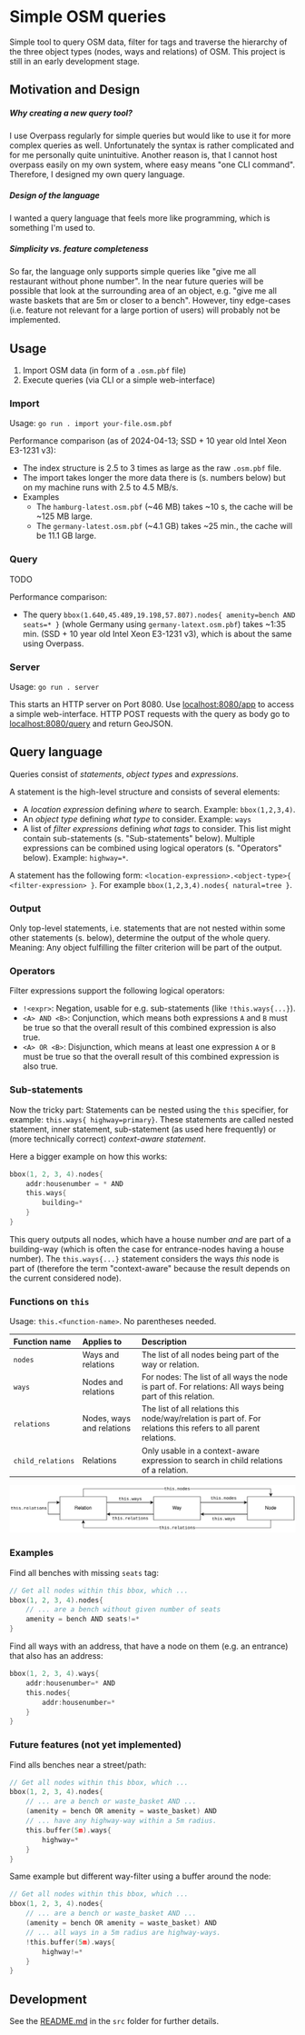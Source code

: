 # Simple OSM queries

Simple tool to query OSM data, filter for tags and traverse the hierarchy of the three object types (nodes, ways and relations) of OSM.
This project is still in an early development stage.

## Motivation and Design

##### Why creating a new query tool?
I use Overpass regularly for simple queries but would like to use it for more complex queries as well.
Unfortunately the syntax is rather complicated and for me personally quite unintuitive.
Another reason is, that I cannot host overpass easily on my own system, where easy means "one CLI command".
Therefore, I designed my own query language.

##### Design of the language
I wanted a query language that feels more like programming, which is something I'm used to.

##### Simplicity vs. feature completeness
So far, the language only supports simple queries like "give me all restaurant without phone number".
In the near future queries will be possible that look at the surrounding area of an object, e.g. "give me all waste baskets that are 5m or closer to a bench".
However, tiny edge-cases (i.e. feature not relevant for a large portion of users) will probably not be implemented.

## Usage

1. Import OSM data (in form of a `.osm.pbf` file)
2. Execute queries (via CLI or a simple web-interface)

### Import

Usage: `go run . import your-file.osm.pbf`

Performance comparison (as of 2024-04-13; SSD + 10 year old Intel Xeon E3-1231 v3):
* The index structure is 2.5 to 3 times as large as the raw `.osm.pbf` file.
* The import takes longer the more data there is (s. numbers below) but on my machine runs with 2.5 to 4.5 MB/s.
* Examples
  * The `hamburg-latest.osm.pbf` (~46 MB) takes ~10 s, the cache will be ~125 MB large.
  * The `germany-latest.osm.pbf` (~4.1 GB) takes ~25 min., the cache will be 11.1 GB large.

### Query

TODO

Performance comparison:
* The query `bbox(1.640,45.489,19.198,57.807).nodes{ amenity=bench AND seats=* }` (whole Germany using `germany-latext.osm.pbf`) takes ~1:35 min. (SSD + 10 year old Intel Xeon E3-1231 v3), which is about the same using Overpass.

### Server

Usage: `go run . server`

This starts an HTTP server on Port 8080. Use [localhost:8080/app](http://localhost:8080/app) to access a simple web-interface.
HTTP POST requests with the query as body go to [localhost:8080/query](http://localhost:8080/query) and return GeoJSON.

## Query language

Queries consist of *statements*, *object types* and *expressions*.

A statement is the high-level structure and consists of several elements:
* A *location expression* defining *where* to search. Example: `bbox(1,2,3,4)`.
* An *object type* defining *what type* to consider. Example: `ways`
* A list of *filter expressions* defining *what tags* to consider. This list might contain sub-statements (s. "Sub-statements" below). Multiple expressions can be combined using logical operators (s. "Operators" below). Example: `highway=*`.

A statement has the following form: `<location-expression>.<object-type>{ <filter-expression> }`.
For example `bbox(1,2,3,4).nodes{ natural=tree }`.

### Output

Only top-level statements, i.e. statements that are not nested within some other statements (s. below), determine the output of the whole query.
Meaning: Any object fulfilling the filter criterion will be part of the output.

### Operators

Filter expressions support the following logical operators:

* `!<expr>`: Negation, usable for e.g. sub-statements (like `!this.ways{...}`).
* `<A> AND <B>`: Conjunction, which means both expressions `A` and `B` must be true so that the overall result of this combined expression is also true.
* `<A> OR <B>`: Disjunction, which means at least one expression `A` or `B` must be true so that the overall result of this combined expression is also true. 

### Sub-statements

Now the tricky part:
Statements can be nested using the `this` specifier, for example: `this.ways{ highway=primary}`.
These statements are called nested statement, inner statement, sub-statement (as used here frequently) or (more technically correct) *context-aware statement*.

Here a bigger example on how this works:
```go
bbox(1, 2, 3, 4).nodes{
    addr:housenumber = * AND
    this.ways{
        building=*
    }
}
```
This query outputs all nodes, which have a house number *and* are part of a building-way (which is often the case for entrance-nodes having a house number).
The `this.ways{...}` statement considers the ways *this* node is part of (therefore the term "context-aware" because the result depends on the current considered node).

### Functions on `this`

Usage: `this.<function-name>`.
No parentheses needed.

| Function name     | Applies to                | Description                                                                                                     |
|:------------------|:--------------------------|:----------------------------------------------------------------------------------------------------------------|
| `nodes`           | Ways and relations        | The list of all nodes being part of the way or relation.                                                        |
| `ways`            | Nodes and relations       | For nodes: The list of all ways the node is part of. For relations: All ways being part of this relation.       |
| `relations`       | Nodes, ways and relations | The list of all relations this node/way/relation is part of. For relations this refers to all parent relations. |
| `child_relations` | Relations                 | Only usable in a context-aware expression to search in child relations of a relation.                           |

![](this-node-way-relations.png)

### Examples

Find all benches with missing `seats` tag:
```go
// Get all nodes within this bbox, which ...
bbox(1, 2, 3, 4).nodes{
    // ... are a bench without given number of seats
    amenity = bench AND seats!=*
}
```

Find all ways with an address, that have a node on them (e.g. an entrance) that also has an address:
```go
bbox(1, 2, 3, 4).ways{
    addr:housenumber=* AND
    this.nodes{
        addr:housenumber=*
    }
}
```

### Future features (not yet implemented)

Find alls benches near a street/path:
```go
// Get all nodes within this bbox, which ...
bbox(1, 2, 3, 4).nodes{
    // ... are a bench or waste_basket AND ...
    (amenity = bench OR amenity = waste_basket) AND
    // ... have any highway-way within a 5m radius.
    this.buffer(5m).ways{
        highway=*
    }
}
```

Same example but different way-filter using a buffer around the node:

```go
// Get all nodes within this bbox, which ...
bbox(1, 2, 3, 4).nodes{
    // ... are a bench or waste_basket AND ...
    (amenity = bench OR amenity = waste_basket) AND
    // ... all ways in a 5m radius are highway-ways.
    !this.buffer(5m).ways{
        highway!=*
    }
}
```

## Development

See the [README.md](src/README.md) in the `src` folder for further details.